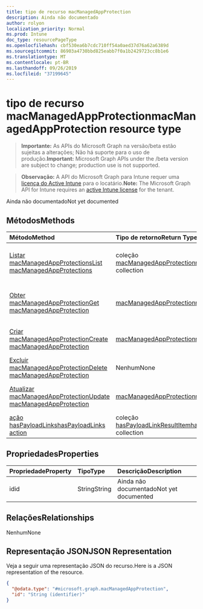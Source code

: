 ```yaml
---
title: tipo de recurso macManagedAppProtection
description: Ainda não documentado
author: rolyon
localization_priority: Normal
ms.prod: Intune
doc_type: resourcePageType
ms.openlocfilehash: cbf530ea6b7cdc710ff54a0aed37d76a62a6389d
ms.sourcegitcommit: 86903a4730bbd825eabb7f0a1b2429723cc8b1e6
ms.translationtype: MT
ms.contentlocale: pt-BR
ms.lasthandoff: 09/26/2019
ms.locfileid: "37199645"
---
```

# <a name="macmanagedappprotection-resource-type"></a><span data-ttu-id="f7045-103">tipo de recurso macManagedAppProtection</span><span class="sxs-lookup"><span data-stu-id="f7045-103">macManagedAppProtection resource type</span></span>

> <span data-ttu-id="f7045-104">**Importante:** As APIs do Microsoft Graph na versão/beta estão sujeitas a alterações; Não há suporte para o uso de produção.</span><span class="sxs-lookup"><span data-stu-id="f7045-104">**Important:** Microsoft Graph APIs under the /beta version are subject to change; production use is not supported.</span></span>

> <span data-ttu-id="f7045-105">**Observação:** A API do Microsoft Graph para Intune requer uma [licença do Active Intune](https://go.microsoft.com/fwlink/?linkid=839381) para o locatário.</span><span class="sxs-lookup"><span data-stu-id="f7045-105">**Note:** The Microsoft Graph API for Intune requires an [active Intune license](https://go.microsoft.com/fwlink/?linkid=839381) for the tenant.</span></span>

<span data-ttu-id="f7045-106">Ainda não documentado</span><span class="sxs-lookup"><span data-stu-id="f7045-106">Not yet documented</span></span>

## <a name="methods"></a><span data-ttu-id="f7045-107">Métodos</span><span class="sxs-lookup"><span data-stu-id="f7045-107">Methods</span></span>
|<span data-ttu-id="f7045-108">Método</span><span class="sxs-lookup"><span data-stu-id="f7045-108">Method</span></span>|<span data-ttu-id="f7045-109">Tipo de retorno</span><span class="sxs-lookup"><span data-stu-id="f7045-109">Return Type</span></span>|<span data-ttu-id="f7045-110">Descrição</span><span class="sxs-lookup"><span data-stu-id="f7045-110">Description</span></span>|
|:---|:---|:---|
|[<span data-ttu-id="f7045-111">Listar macManagedAppProtections</span><span class="sxs-lookup"><span data-stu-id="f7045-111">List macManagedAppProtections</span></span>](../api/intune-policyset-macmanagedappprotection-list.md)|<span data-ttu-id="f7045-112">coleção [macManagedAppProtection](../resources/intune-policyset-macmanagedappprotection.md)</span><span class="sxs-lookup"><span data-stu-id="f7045-112">[macManagedAppProtection](../resources/intune-policyset-macmanagedappprotection.md) collection</span></span>|<span data-ttu-id="f7045-113">Listar Propriedades e relações dos objetos [macManagedAppProtection](../resources/intune-policyset-macmanagedappprotection.md) .</span><span class="sxs-lookup"><span data-stu-id="f7045-113">List properties and relationships of the [macManagedAppProtection](../resources/intune-policyset-macmanagedappprotection.md) objects.</span></span>|
|[<span data-ttu-id="f7045-114">Obter macManagedAppProtection</span><span class="sxs-lookup"><span data-stu-id="f7045-114">Get macManagedAppProtection</span></span>](../api/intune-policyset-macmanagedappprotection-get.md)|[<span data-ttu-id="f7045-115">macManagedAppProtection</span><span class="sxs-lookup"><span data-stu-id="f7045-115">macManagedAppProtection</span></span>](../resources/intune-policyset-macmanagedappprotection.md)|<span data-ttu-id="f7045-116">Leia as propriedades e as relações do objeto [macManagedAppProtection](../resources/intune-policyset-macmanagedappprotection.md) .</span><span class="sxs-lookup"><span data-stu-id="f7045-116">Read properties and relationships of the [macManagedAppProtection](../resources/intune-policyset-macmanagedappprotection.md) object.</span></span>|
|[<span data-ttu-id="f7045-117">Criar macManagedAppProtection</span><span class="sxs-lookup"><span data-stu-id="f7045-117">Create macManagedAppProtection</span></span>](../api/intune-policyset-macmanagedappprotection-create.md)|[<span data-ttu-id="f7045-118">macManagedAppProtection</span><span class="sxs-lookup"><span data-stu-id="f7045-118">macManagedAppProtection</span></span>](../resources/intune-policyset-macmanagedappprotection.md)|<span data-ttu-id="f7045-119">Criar um novo objeto [macManagedAppProtection](../resources/intune-policyset-macmanagedappprotection.md) .</span><span class="sxs-lookup"><span data-stu-id="f7045-119">Create a new [macManagedAppProtection](../resources/intune-policyset-macmanagedappprotection.md) object.</span></span>|
|[<span data-ttu-id="f7045-120">Excluir macManagedAppProtection</span><span class="sxs-lookup"><span data-stu-id="f7045-120">Delete macManagedAppProtection</span></span>](../api/intune-policyset-macmanagedappprotection-delete.md)|<span data-ttu-id="f7045-121">Nenhum</span><span class="sxs-lookup"><span data-stu-id="f7045-121">None</span></span>|<span data-ttu-id="f7045-122">Exclui [macManagedAppProtection](../resources/intune-policyset-macmanagedappprotection.md).</span><span class="sxs-lookup"><span data-stu-id="f7045-122">Deletes a [macManagedAppProtection](../resources/intune-policyset-macmanagedappprotection.md).</span></span>|
|[<span data-ttu-id="f7045-123">Atualizar macManagedAppProtection</span><span class="sxs-lookup"><span data-stu-id="f7045-123">Update macManagedAppProtection</span></span>](../api/intune-policyset-macmanagedappprotection-update.md)|[<span data-ttu-id="f7045-124">macManagedAppProtection</span><span class="sxs-lookup"><span data-stu-id="f7045-124">macManagedAppProtection</span></span>](../resources/intune-policyset-macmanagedappprotection.md)|<span data-ttu-id="f7045-125">Atualiza as propriedades de um objeto [macManagedAppProtection](../resources/intune-policyset-macmanagedappprotection.md) .</span><span class="sxs-lookup"><span data-stu-id="f7045-125">Update the properties of a [macManagedAppProtection](../resources/intune-policyset-macmanagedappprotection.md) object.</span></span>|
|[<span data-ttu-id="f7045-126">ação hasPayloadLinks</span><span class="sxs-lookup"><span data-stu-id="f7045-126">hasPayloadLinks action</span></span>](../api/intune-policyset-macmanagedappprotection-haspayloadlinks.md)|<span data-ttu-id="f7045-127">coleção [hasPayloadLinkResultItem](../resources/intune-policyset-haspayloadlinkresultitem.md)</span><span class="sxs-lookup"><span data-stu-id="f7045-127">[hasPayloadLinkResultItem](../resources/intune-policyset-haspayloadlinkresultitem.md) collection</span></span>|<span data-ttu-id="f7045-128">Ainda não documentado</span><span class="sxs-lookup"><span data-stu-id="f7045-128">Not yet documented</span></span>|

## <a name="properties"></a><span data-ttu-id="f7045-129">Propriedades</span><span class="sxs-lookup"><span data-stu-id="f7045-129">Properties</span></span>
|<span data-ttu-id="f7045-130">Propriedade</span><span class="sxs-lookup"><span data-stu-id="f7045-130">Property</span></span>|<span data-ttu-id="f7045-131">Tipo</span><span class="sxs-lookup"><span data-stu-id="f7045-131">Type</span></span>|<span data-ttu-id="f7045-132">Descrição</span><span class="sxs-lookup"><span data-stu-id="f7045-132">Description</span></span>|
|:---|:---|:---|
|<span data-ttu-id="f7045-133">id</span><span class="sxs-lookup"><span data-stu-id="f7045-133">id</span></span>|<span data-ttu-id="f7045-134">String</span><span class="sxs-lookup"><span data-stu-id="f7045-134">String</span></span>|<span data-ttu-id="f7045-135">Ainda não documentado</span><span class="sxs-lookup"><span data-stu-id="f7045-135">Not yet documented</span></span>|

## <a name="relationships"></a><span data-ttu-id="f7045-136">Relações</span><span class="sxs-lookup"><span data-stu-id="f7045-136">Relationships</span></span>
<span data-ttu-id="f7045-137">Nenhum</span><span class="sxs-lookup"><span data-stu-id="f7045-137">None</span></span>

## <a name="json-representation"></a><span data-ttu-id="f7045-138">Representação JSON</span><span class="sxs-lookup"><span data-stu-id="f7045-138">JSON Representation</span></span>
<span data-ttu-id="f7045-139">Veja a seguir uma representação JSON do recurso.</span><span class="sxs-lookup"><span data-stu-id="f7045-139">Here is a JSON representation of the resource.</span></span>
<!-- {
  "blockType": "resource",
  "keyProperty": "id",
  "@odata.type": "microsoft.graph.macManagedAppProtection"
}
-->
``` json
{
  "@odata.type": "#microsoft.graph.macManagedAppProtection",
  "id": "String (identifier)"
}
```



